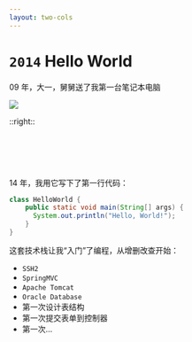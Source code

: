 ```yaml
---
layout: two-cols
---
```


# `2014` <Marker class="text-orange-400">Hello World</Marker>

09 年，大一，舅舅送了我第一台笔记本电脑

<!-- TODO 图片更改 -->

<img  src="/subpackage.png" />

::right::

<div class="ml-4">

# &nbsp;

<v-click>

14 年，我用它写下了第一行代码：

```java
class HelloWorld {
    public static void main(String[] args) {
      System.out.println("Hello, World!");
    }
}
```

</v-click>

<v-click>

这套技术栈让我“入门”了编程，从增删改查开始：

- `SSH2`
- `SpringMVC`
- `Apache Tomcat`
- `Oracle Database`
- 第一次设计表结构
- 第一次提交表单到控制器
- 第一次...

</v-click>

</div>
